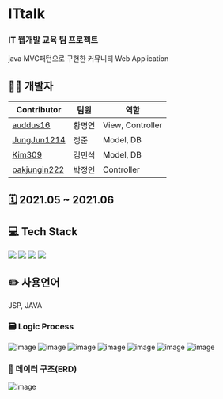 # ITtalk
### IT 웹개발 교육 팀 프로젝트
java MVC패턴으로 구현한 커뮤니티 Web Application

## 👩‍💻 개발자

| Contributor                             | 팀원   | 역할          
|----------------------------------------| ------ | -----------------
| [auddus16](https://github.com/auddus16)| 황명연 | View, Controller         
| [JungJun1214](https://github.com/JungJun1214) | 정준 | Model, DB
| [Kim309](https://github.com/Kim309)| 김민석 | Model, DB         
| [pakjungin222](https://github.com/pakjungin222)| 박정인 | Controller

## 🗓️ 2021.05 ~ 2021.06 

## 💻 Tech Stack
<img src="https://img.shields.io/badge/HTML5-E34F26?style=flat&logo=HTML5&logoColor=white"/> <img src="https://img.shields.io/badge/CSS-1572B6?style=flat&logo=CSS3&logoColor=white"/> <img src="https://img.shields.io/badge/JavaScript-F7DF1E?style=flat&logo=JavaScript&logoColor=white"/>
<img src="https://img.shields.io/badge/MySQL-4479A1?style=flat&logo=MySQL&logoColor=white"/>

## ✏️ 사용언어
JSP, JAVA

### 🗃️ Logic Process
![image](https://user-images.githubusercontent.com/59945024/160123215-b6328dec-0bbc-4e5e-8862-1a4070f694d0.png)
![image](https://user-images.githubusercontent.com/59945024/160123252-1bf08f2a-132f-4ce0-adac-4768d091e324.png)
![image](https://user-images.githubusercontent.com/59945024/160123265-d7f6c29e-0de2-4849-898c-48bbaf478b1c.png)
![image](https://user-images.githubusercontent.com/59945024/160123280-c3d40c42-16f6-480c-b80a-bc9ac1016578.png)
![image](https://user-images.githubusercontent.com/59945024/160123289-dc3de793-1164-4aa1-8f34-2ab3aa43f154.png)
![image](https://user-images.githubusercontent.com/59945024/160123306-73b0eb91-dcc1-4797-a0f8-aa8143e5db9f.png)
![image](https://user-images.githubusercontent.com/59945024/160123318-41ea7f3f-7735-4ad6-ac09-82d17b6d65d3.png)

### 🧐 데이터 구조(ERD)
![image](https://user-images.githubusercontent.com/59945024/160123363-40737ebb-6186-4517-90c7-d4bbdc28f9cd.png)
